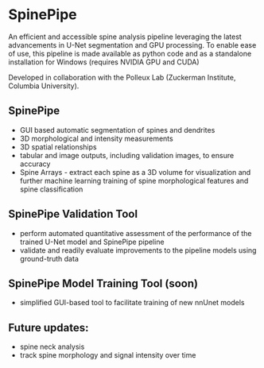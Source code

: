 # SpinePipe
An efficient and accessible spine analysis pipeline leveraging the latest advancements in U-Net segmentation and GPU processing. 
To enable ease of use, this pipeline is made available as python code and as a standalone installation for Windows (requires NVIDIA GPU and CUDA)

Developed in collaboration with the Polleux Lab (Zuckerman Institute, Columbia University).

## SpinePipe
- GUI based automatic segmentation of spines and dendrites
- 3D morphological and intensity measurements
- 3D spatial relationships
- tabular and image outputs, including validation images, to ensure accuracy
- Spine Arrays - extract each spine as a 3D volume for visualization and further machine learning training of spine morphological features and spine classification

## SpinePipe Validation Tool
- perform automated quantitative assessment of the performance of the trained U-Net model and SpinePipe pipeline
- validate and readily evaluate improvements to the pipeline models using ground-truth data

## SpinePipe Model Training Tool (soon)
- simplified GUI-based tool to facilitate training of new nnUnet models

## Future updates:
- spine neck analysis
- track spine morphology and signal intensity over time
